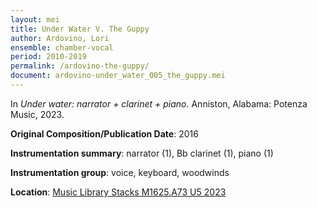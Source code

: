 ```yaml
---
layout: mei
title: Under Water V. The Guppy  
author: Ardovino, Lori
ensemble: chamber-vocal
period: 2010-2019 
permalink: /ardovino-the-guppy/
document: ardovino-under_water_005_the_guppy.mei
---
```


In *Under water: narrator + clarinet + piano.* Anniston, Alabama: Potenza Music, 2023.

**Original Composition/Publication Date**: 2016

**Instrumentation summary**: narrator (1), Bb clarinet (1), piano (1)  

**Instrumentation group**: voice, keyboard, woodwinds 

**Location**: <a href="https://tufts.primo.exlibrisgroup.com/permalink/01TUN_INST/1kc9gia/alma991018897373003851" target="_blank">Music Library Stacks M1625.A73 U5 2023</a>